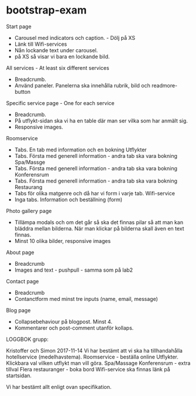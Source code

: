 # bootstrap-exam


Start page
 - Carousel med indicators och caption. - Dölj på XS
 - Länk till Wifi-services
 - Nån lockande text under carousel.
 - på XS så visar vi bara en lockande bild.

All services - At least six different services
 - Breadcrumb.
 - Använd paneler. Panelerna ska innehålla rubrik, bild och readmore-button


Specific service page - One for each service
 - Breadcrumb.
 - På utflykt-sidan ska vi ha en table där man ser vilka som har anmält sig.
 - Responsive images.
 
 Roomservice
  - Tabs. En tab med information och en bokning
 Utflykter
  - Tabs. Första med generell information - andra tab ska vara bokning
 Spa/Massge
  - Tabs. Första med generell information - andra tab ska vara bokning
 Konferensrum
  - Tabs. Första med generell information - andra tab ska vara bokning
 Restaurang
  - Tabs för olika matgenre och då har vi form i varje tab.
 Wifi-service
  - Inga tabs. Information och beställning (form)
  
  
Photo gallery page
 - Tillämpa modals och om det går så ska det finnas pilar så att man kan bläddra mellan bilderna. När man klickar på bilderna skall även en text finnas.
 - Minst 10 olika bilder, responsive images

About page
 - Breadcrumb
 - Images and text - pushpull - samma som på lab2


Contact page
 - Breadcrumb
 - Contanctform med minst tre inputs (name, email, message)

Blog page
 - Collapsebehaviour på blogpost. Minst 4.
 - Kommentarer och post-comment utanför kollaps.



LOGGBOK grupp:

Kristoffer och Simon 2017-11-14
Vi har bestämt att vi ska ha tillhandahålla hotellservice (medelhavstema).
Roomservice - beställa online
Utflykter. Klickbara val vilken utflykt man vill göra.
Spa/Massage
Konferensrum - extra tillval
Flera restauranger - boka bord
Wifi-service ska finnas länk på startsidan.

Vi har bestämt allt enligt ovan specifikation.

